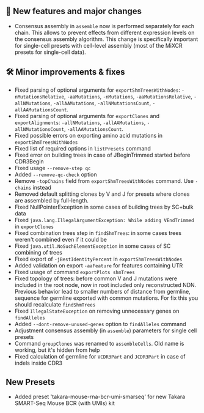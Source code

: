 ## 🚀 New features and major changes

- Consensus assembly in `assemble` now is performed separately for each chain. This allows to prevent effects from
  different expression levels on the consensus assembly algorithm. This change is specifically important for single-cell
  presets with cell-level assembly (most of the MiXCR presets for single-cell data). 

## 🛠️ Minor improvements & fixes

- Fixed parsing of optional arguments
  for `exportShmTreesWithNodes`: `-nMutationsRelative`, `-aaMutations`, `-nMutations`, `-aaMutationsRelative`, `-allNMutations`, `-allAAMutations`, `-allNMutationsCount`, `-allAAMutationsCount`.
- Fixed parsing of optional arguments for `exportClones`
  and `exportAlignments`: `-allNMutations`, `-allAAMutations`, `-allNMutationsCount`, `-allAAMutationsCount`.
- Fixed possible errors on exporting amino acid mutations in `exportShmTreesWithNodes`
- Fixed list of required options in `listPresets` command
- Fixed error on building trees in case of JBeginTrimmed started before CDR3Begin
- Fixed usage `--remove-step qc`
- Added `--remove-qc-check` option
- Remove `-topChains` field from `exportShmTreesWithNodes` command. Use `-chains` instead
- Removed default splitting clones by V and J for presets where clones are assembled by full-length.
- Fixed NullPointerException in some cases of building trees by SC+bulk data
- Fixed `java.lang.IllegalArgumentException: While adding VEndTrimmed` in `exportClones`
- Fixed combination trees step in `findShmTrees`: in some cases trees weren't combined even if it could be
- Fixed `java.util.NoSuchElementException` in some cases of SC combining of trees
- Fixed export of `-jBestIdentityPercent` in `exportShmTreesWithNodes`
- Added validation on export `-aaFeature` for features containing UTR
- Fixed usage of command `exportPlots shmTrees`
- Fixed topology of trees: before common V and J mutations were included in the root node, now in root included only
  reconstructed NDN. Previous behavior lead to smaller numbers of distance from germline, sequence for germline exported
  with common mutations. For fix this you should recalculate `findShmTrees`
- Fixed `IllegalStateException` on removing unnecessary genes on `findAlleles`
- Added `--dont-remove-unused-genes` option to `findAlleles` command
- Adjustment consensus assembly (in `assemble`) parameters for single cell presets
- Command `groupClones` was renamed to `assembleCells`. Old name is working, but it's hidden from help
- Fixed calculation of germline for `VCDR3Part` and `JCDR3Part` in case of indels inside CDR3

## New Presets
 - Added preset 'takara-mouse-rna-bcr-umi-smarseq' for new Takara SMART-Seq Mouse BCR (with UMIs) kit